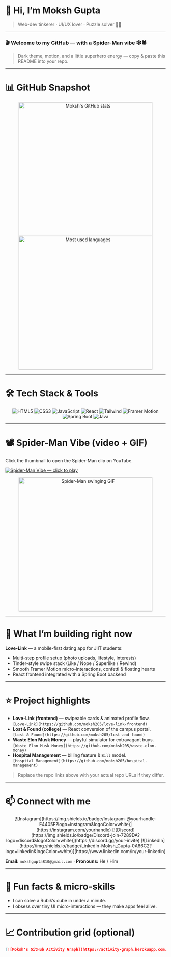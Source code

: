 # 👋 Hi, I’m Moksh Gupta
> Web-dev tinkerer · UI/UX lover · Puzzle solver 🔧🧩

---

### 🎬 Welcome to my GitHub — with a Spider-Man vibe 🕸️🕷️
> Dark theme, motion, and a little superhero energy — copy & paste this README into your repo.

---

# 📊 GitHub Snapshot
<div align="center">
<!-- Replace `moksh205` with your GitHub username if different -->
<img src="https://github-readme-stats.vercel.app/api?username=moksh205&show_icons=true&theme=dark&count_private=true" alt="Moksh's GitHub stats" width="420" />
<img src="https://github-readme-stats.vercel.app/api/top-langs/?username=moksh205&layout=compact&theme=dark&card_width=320" alt="Most used languages" width="420" />
</div>

---

# 🛠️ Tech Stack & Tools
<div align="center">
<img alt="HTML5" src="https://img.shields.io/badge/HTML5-%23E34F26.svg?logo=html5&logoColor=white"/>
<img alt="CSS3" src="https://img.shields.io/badge/CSS3-%231572B6.svg?logo=css3&logoColor=white"/>
<img alt="JavaScript" src="https://img.shields.io/badge/JS-%23F0DB4F.svg?logo=javascript&logoColor=black"/>
<img alt="React" src="https://img.shields.io/badge/React-%2320232a.svg?logo=react&logoColor=%2361DAFB"/>
<img alt="Tailwind" src="https://img.shields.io/badge/Tailwind-%2300B4A2.svg?logo=tailwindcss&logoColor=white"/>
<img alt="Framer Motion" src="https://img.shields.io/badge/Framer_Motion-0ea5a4.svg?logo=framer&logoColor=white"/>
<img alt="Spring Boot" src="https://img.shields.io/badge/Spring_Boot-%2366bb6a.svg?logo=spring&logoColor=white"/>
<img alt="Java" src="https://img.shields.io/badge/Java-%23ED8B00.svg?logo=java&logoColor=white"/>
</div>

---

# 📽️ Spider-Man Vibe (video + GIF)
Click the thumbnail to open the Spider-Man clip on YouTube.

<!-- YouTube clickable thumbnail (VIDEO_ID = dgOvVkHKrlQ) -->
[![Spider-Man Vibe — click to play](https://img.youtube.com/vi/dgOvVkHKrlQ/0.jpg)](https://www.youtube.com/watch?v=dgOvVkHKrlQ)

<!-- Inline GIF fallback (visible in README) -->
<p align="center">
  <img src="https://media.giphy.com/media/3o7aD2saalBwwftBIY/giphy.gif" alt="Spider-Man swinging GIF" width="420"/>
</p>

---

# 🔭 What I’m building right now
**Love-Link** — a mobile-first dating app for JIIT students:
- Multi-step profile setup (photo uploads, lifestyle, interests)  
- Tinder-style swipe stack (Like / Nope / Superlike / Rewind)  
- Smooth Framer Motion micro-interactions, confetti & floating hearts  
- React frontend integrated with a Spring Boot backend

---

# ⭐ Project highlights
- **Love-Link (frontend)** — swipeable cards & animated profile flow.  
  `[Love-Link](https://github.com/moksh205/love-link-frontend)`  
- **Lost & Found (college)** — React conversion of the campus portal.  
  `[Lost & Found](https://github.com/moksh205/lost-and-found)`  
- **Waste Elon Musk Money** — playful simulator for extravagant buys.  
  `[Waste Elon Musk Money](https://github.com/moksh205/waste-elon-money)`  
- **Hospital Management** — billing feature & `Bill` model.  
  `[Hospital Management](https://github.com/moksh205/hospital-management)`

> Replace the repo links above with your actual repo URLs if they differ.

---

# 📫 Connect with me
<div align="center">
[![Instagram](https://img.shields.io/badge/Instagram-@yourhandle-E4405F?logo=instagram&logoColor=white)](https://instagram.com/yourhandle)
[![Discord](https://img.shields.io/badge/Discord-join-7289DA?logo=discord&logoColor=white)](https://discord.gg/your-invite)
[![LinkedIn](https://img.shields.io/badge/LinkedIn-Moksh_Gupta-0A66C2?logo=linkedin&logoColor=white)](https://www.linkedin.com/in/your-linkedin)
</div>

**Email:** `mokshgupta810@gmail.com` · **Pronouns:** He / Him

---

# 🧩 Fun facts & micro-skills
- I can solve a Rubik’s cube in under a minute.  
- I obsess over tiny UI micro-interactions — they make apps feel alive.

---

# 📈 Contribution grid (optional)
```md
[![Moksh's GitHub Activity Graph](https://activity-graph.herokuapp.com/graph?username=moksh205&theme=react-dark&hide_border=true)](https://github.com/moksh205)
